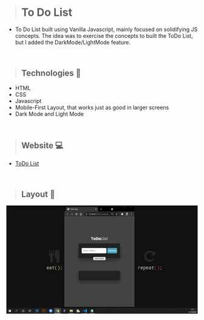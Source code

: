 ># To Do List

* To Do List built using Vanilla Javascript, mainly focused on solidifying JS concepts. The idea was to exercise the concepts to built the ToDo List, but I added the DarkMode/LightMode feature.
 
<br>

>## Technologies 🧰
+ HTML
+ CSS
+ Javascript
+ Mobile-First Layout, that works just as good in larger screens
+ Dark Mode and Light Mode

<br>

>## Website 💻
+ [ToDo List](https://boxtur-landingpage.netlify.app/)

<br>

>## Layout 🎥

<img src="https://github.com/giselle-ferreira/ToDoList/blob/main/assets/to-do-list.gif" />

>

